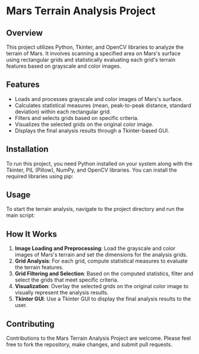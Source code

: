 # Mars Terrain Analysis Project

## Overview
This project utilizes Python, Tkinter, and OpenCV libraries to analyze the terrain of Mars. It involves scanning a specified area on Mars's surface using rectangular grids and statistically evaluating each grid's terrain features based on grayscale and color images.

## Features
- Loads and processes grayscale and color images of Mars's surface.
- Calculates statistical measures (mean, peak-to-peak distance, standard deviation) within each rectangular grid.
- Filters and selects grids based on specific criteria.
- Visualizes the selected grids on the original color image.
- Displays the final analysis results through a Tkinter-based GUI.

## Installation
To run this project, you need Python installed on your system along with the Tkinter, PIL (Pillow), NumPy, and OpenCV libraries. You can install the required libraries using pip:


## Usage
To start the terrain analysis, navigate to the project directory and run the main script:


## How It Works
1. **Image Loading and Preprocessing**: Load the grayscale and color images of Mars's terrain and set the dimensions for the analysis grids.
2. **Grid Analysis**: For each grid, compute statistical measures to evaluate the terrain features.
3. **Grid Filtering and Selection**: Based on the computed statistics, filter and select the grids that meet specific criteria.
4. **Visualization**: Overlay the selected grids on the original color image to visually represent the analysis results.
5. **Tkinter GUI**: Use a Tkinter GUI to display the final analysis results to the user.

## Contributing
Contributions to the Mars Terrain Analysis Project are welcome. Please feel free to fork the repository, make changes, and submit pull requests.


